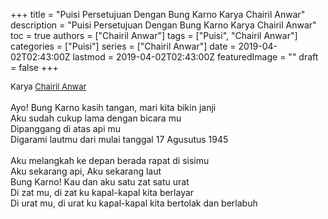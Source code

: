 +++
title = "Puisi Persetujuan Dengan Bung Karno Karya Chairil Anwar"
description = "Puisi Persetujuan Dengan Bung Karno Karya Chairil Anwar"
toc = true
authors = ["Chairil Anwar"]
tags = ["Puisi", "Chairil Anwar"]
categories = ["Puisi"]
series = ["Chairil Anwar"]
date = 2019-04-02T02:43:00Z
lastmod = 2019-04-02T02:43:00Z
featuredImage = ""
draft = false
+++

<div style="text-align: justify;">
<div style="font-size: small;">Karya <a href="/authors/chairil-anwar/" target="_blank">Chairil Anwar</a></div><br />
Ayo! Bung Karno kasih tangan, mari kita bikin janji<br />Aku sudah cukup lama dengan bicara mu<br />Dipanggang di atas api mu<br />Digarami lautmu dari mulai tanggal 17 Agusutus 1945<br /><br />Aku melangkah ke depan berada rapat di sisimu<br />Aku sekarang api, Aku sekarang laut<br />Bung Karno! Kau dan aku satu zat satu urat<br />Di zat mu, di zat ku kapal-kapal kita berlayar<br />Di urat mu, di urat ku kapal-kapal kita bertolak dan berlabuh</div>
